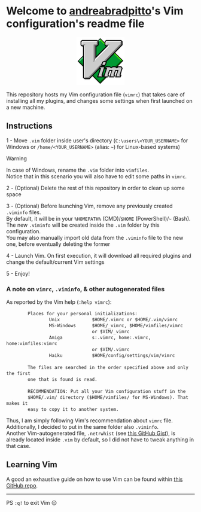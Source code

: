 # Welcome to [andreabradpitto](https://github.com/andreabradpitto)'s Vim configuration's readme file

<!-- https://stackoverflow.com/a/69523392 -->
<!-- ![vim-logo](assets/vim-logo.svg) -->
<p align="center"> <img src="assets/vim-logo.svg" alt="Vim logo" width="128"/> </p>

This repository hosts my Vim configuration file (`vimrc`) that takes care of installing all my plugins, and changes some settings when first launched on a new machine.

## Instructions

1 - Move `.vim` folder inside user's directory (`C:\users\<YOUR_USERNAME>` for Windows or `/home/<YOUR_USERNAME>` (alias: `~`) for Linux-based systems)

> [!WARNING]
> In case of Windows, rename the `.vim` folder into `vimfiles`.  
> Notice that in this scenario you will also have to edit some paths in `vimrc`.
<!-- Markdown alerts: https://github.com/orgs/community/discussions/16925 -->

2 - (Optional) Delete the rest of this repository in order to clean up some space

3 - (Optional) Before launching Vim, remove any previously created `.viminfo` files.  
By default, it will be in your `%HOMEPATH%` (CMD)/`$HOME` (PowerShell)/`~` (Bash).  
The new `.viminfo` will be created inside the `.vim` folder by this configuration.  
You may also manually import old data from the `.viminfo` file to the new one, before eventually deleting the former

4 - Launch Vim. On first execution, it will download all required plugins and change the default/current Vim settings

5 - Enjoy!

### A note on `vimrc`, `.viminfo`, & other autogenerated files

As reported by the Vim help (`:help vimrc`):

```plain text
        Places for your personal initializations:
                Unix            $HOME/.vimrc or $HOME/.vim/vimrc
                MS-Windows      $HOME/_vimrc, $HOME/vimfiles/vimrc
                                or $VIM/_vimrc
                Amiga           s:.vimrc, home:.vimrc, home:vimfiles:vimrc
                                or $VIM/.vimrc
                Haiku           $HOME/config/settings/vim/vimrc

        The files are searched in the order specified above and only the first
        one that is found is read.

        RECOMMENDATION: Put all your Vim configuration stuff in the
        $HOME/.vim/ directory ($HOME/vimfiles/ for MS-Windows). That makes it
        easy to copy it to another system.
```

Thus, I am simply following Vim's recommendation about `vimrc` file.  
Additionally, I decided to put in the same folder also `.viminfo`.  
Another Vim-autogenerated file, `.netrwhist` (see [this GitHub Gist](https://gist.github.com/seanh/3c32f6d4f1e27669c4d8a1d3ce3c215b)), is already located inside `.vim` by default, so I did not have to tweak anything in that case.

## Learning Vim

A good an exhaustive guide on how to use Vim can be found within [this GitHub repo](https://github.com/iggredible/Learn-Vim).

---

PS `:q!` to exit Vim 😉

